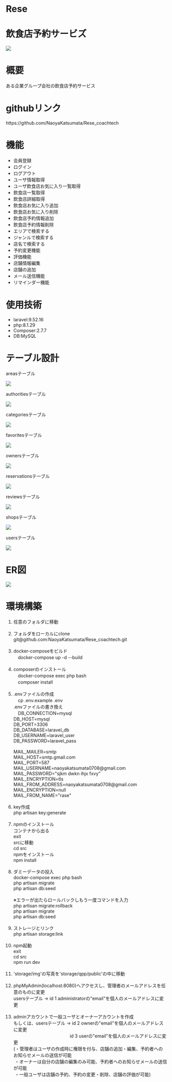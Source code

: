 # Rese
<h1>飲食店予約サービズ</h1>
<img src="Rese.png">
<h1>概要</h1>
<p>ある企業グループ会社の飲食店予約サービス</p>
<h1>githubリンク</h1>
<p>https://github.com/NaoyaKatsumata/Rese_coachtech</p>
<h1>機能</h1>
<ul>
    <li>会員登録</li>
    <li>ログイン</li>
    <li>ログアウト</li>
    <li>ユーザ情報取得</li>
    <li>ユーザ飲食店お気に入り一覧取得</li>
    <li>飲食店一覧取得</li>
    <li>飲食店詳細取得</li>
    <li>飲食店お気に入り追加</li>
    <li>飲食店お気に入り削除</li>
    <li>飲食店予約情報追加</li>
    <li>飲食店予約情報削除</li>
    <li>エリアで検索する</li>
    <li>ジャンルで検索する</li>
    <li>店名で検索する</li>
    <li>予約変更機能</li>
    <li>評価機能</li>
    <li>店舗情報編集</li>
    <li>店舗の追加</li>
    <li>メール送信機能</li>
    <li>リマインダー機能</li>
</ul>
<h1>使用技術</h1>
<ul>
    <li>laravel:9.52.16</li>
    <li>php:8.1.29</li>
    <li>Composer:2.7.7</li>
    <li>DB:MySQL</li>
</ul>
<h1>テーブル設計</h1>
<p>areasテーブル</p>
<img src="areas.png">
<p>authoritiesテーブル</p>
<img src="authorities.png">
<p>categoriesテーブル</p>
<img src="categories.png">
<p>favoritesテーブル</p>
<img src="favorites.png">
<p>ownersテーブル</p>
<img src="owners.png">
<p>reservationsテーブル</p>
<img src="reservations.png">
<p>reviewsテーブル</p>
<img src="reviews.png">
<p>shopsテーブル</p>
<img src="shops.png">
<p>usersテーブル</p>
<img src="users.png">
<h1>ER図</h1>
<img src="Rese_ER.png">
<h1>環境構築</h1>
<ol>
    <li>任意のフォルダに移動</li><br>
    <li>
        フォルダをローカルにclone<br>
        git@github.com:NaoyaKatsumata/Rese_coachtech.git
    </li><br>
    <li>
        docker-composeをビルド<br>
        　docker-compose up -d --build
    </li><br>
    <li>
        composerのインストール<br>
        　docker-compose exec php bash<br>
        　composer install
    </li><br>
    <li>
        .envファイルの作成<br>
        　cp .env.example .env<br>
        .envファイルの書き換え<br>
        　DB_CONNECTION=mysql<br>
        DB_HOST=mysql<br>
        DB_PORT=3306<br>
        DB_DATABASE=laravel_db<br>
        DB_USERNAME=laravel_user<br>
        DB_PASSWORD=laravel_pass<br>
        <br>
        MAIL_MAILER=smtp<br>
        MAIL_HOST=smtp.gmail.com<br>
        MAIL_PORT=587<br>
        MAIL_USERNAME=naoyakatsumata0708@gmail.com<br>
        MAIL_PASSWORD="sjkm dwkn ihjx fxvy"<br>
        MAIL_ENCRYPTION=tls<br>
        MAIL_FROM_ADDRESS=naoyakatsumata0708@gmail.com<br>
        MAIL_ENCRYPTION=null<br>
        MAIL_FROM_NAME="rase"
    </li><br>
    <li>
        key作成<br>
        php artisan key:generate
    </li><br>
    <li>
        npmのインストール<br>
        コンテナから出る<br>
        exit<br>
        srcに移動<br>
        cd src<br>
        npmをインストール<br>
        npm install
    </li><br>
    <li>
        ダミーデータの投入<br>
        docker-compose exec php bash<br>
        php artisan migrate<br>
        php artisan db:seed<br>
        <br>
        ※エラーが出たらロールバックしもう一度コマンドを入力<br>
        php artisan migrate:rollback<br>
        php artisan migrate<br>
        php artisan db:seed
    </li><br>
    <li>
        ストレージとリンク<br>
        php artisan storage:link
    </li><br>
    <li>
        npm起動<br>
        exit<br>
        cd src<br>
        npm run dev
    </li><br>
    <li>
        'storage/img'の写真を'storage/qpp/public'の中に移動
    </li><br>
    <li>
        phpMyAdmin(localhost:8080)へアクセスし、管理者のメールアドレスを任意のものに変更<br>
        usersテーブル -> id 1 administratorの"email"を個人のメールアドレスに変更
    </li><br>
    <li>
        adminアカウントで一般ユーザとオーナーアカウントを作成<br>
        もしくは、usersテーブル -> id 2 ownerの"email"を個人のメールアドレスに変更<br>
        &emsp;&emsp;&emsp;&emsp;&emsp;&emsp;&emsp;&emsp;&emsp;&emsp;&emsp;&emsp;&nbsp;&nbsp;id 3 userの"email"を個人のメールアドレスに変更<br>
        (・管理者はユーザの作成時に権限を付与、店舗の追加・編集、予約者へのお知らせメールの送信が可能<br>
        &nbsp;・オーナーは自分の店舗の編集のみ可能、予約者へのお知らせメールの送信が可能<br>
        &nbsp;・一般ユーザは店舗の予約、予約の変更・削除、店舗の評価が可能)
    </li>
</ol>